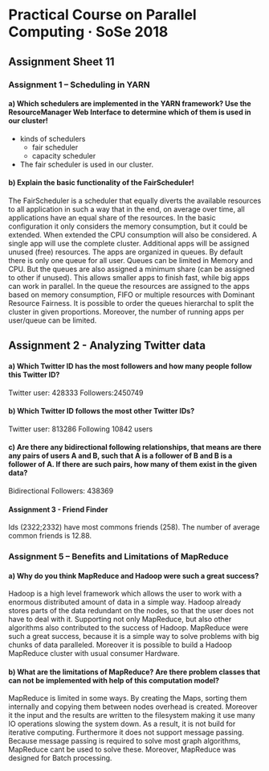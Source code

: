 # Practical Course on Parallel Computing · SoSe 2018
## Assignment Sheet 11
### Assignment 1 – Scheduling in YARN
#### a) Which schedulers are implemented in the YARN framework? Use the ResourceManager Web Interface to determine which of them is used in our cluster!
* kinds of schedulers
    * fair scheduler
    * capacity scheduler
* The fair scheduler is used in our cluster.
#### b) Explain the basic functionality of the FairScheduler!
The FairScheduler is a scheduler that equally diverts the available resources to all application in such a way that in the end, on average over time, all applications have an equal share of the resources. In the basic configuration it only considers the memory consumption, but it could be extended. When extended the CPU consumption will also be considered. A single app will use the complete cluster. Additional apps will be assigned unused (free) resources. The apps are organized in queues. By default there is only one queue for all user. Queues can be limited in Memory and CPU. But the queues are also assigned a minimum share (can be assigned to other if unused). This allows smaller apps to finish fast, while big apps can work in parallel. In the queue the resources are assigned to the apps based on memory consumption, FIFO or multiple resources with Dominant Resource Fairness.
It is possible to order the queues hierarchal to split the cluster in given proportions. Moreover, the number of running apps per user/queue can be limited.

## Assignment 2 - Analyzing Twitter data

#### a) Which Twitter ID has the most followers and how many people follow this Twitter ID?
Twitter user: 428333 
Followers:2450749

#### b) Which Twitter ID follows the most other Twitter IDs?
Twitter user: 813286 
Following 10842 users

#### c) Are there any bidirectional following relationships, that means are there any pairs of users A and B, such that A is a follower of B and B is a follower of A. If there are such pairs, how many of them exist in the given data? 

Bidirectional Followers: 438369

#### Assignment 3 - Friend Finder

Ids (2322;2332) have most commons friends (258).
The number of average common friends is 12.88.


### Assignment 5 – Benefits and Limitations of MapReduce

#### a) Why do you think MapReduce and Hadoop were such a great success?
Hadoop is a high level framework which allows the user to work with a enormous distributed amount of data in a simple way. Hadoop already stores parts of the data redundant on the nodes, so that the user  does not have to  deal with it. Supporting not only MapReduce, but also other algorithms also contributed to the success of Hadoop. MapReduce were such a great success, because it is a simple way to solve problems with big chunks of data paralleled. Moreover it is possible to build a Hadoop MapReduce cluster with usual consumer Hardware. 

#### b) What are the limitations of MapReduce? Are there problem classes that can not be implemented with help of this computation model?
MapReduce is limited in some ways. By creating the Maps, sorting them internally and copying them between nodes overhead is created. Moreover it the input and the results are written to the filesystem making it use many IO operations slowing the system down. As a result, it is not build for iterative computing. Furthermore it  does not support message passing. Because message passing is required to solve most graph algorithms, MapReduce cant be used to solve these. Moreover,  MapReduce was designed for Batch processing.
